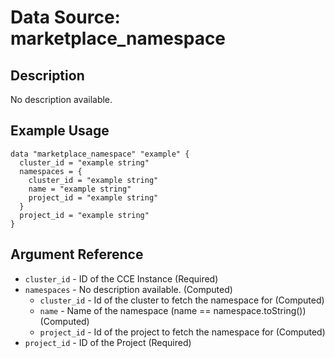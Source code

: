# Data Source: marketplace_namespace

## Description

No description available.

## Example Usage

```hcl
data "marketplace_namespace" "example" {
  cluster_id = "example string"
  namespaces = {
    cluster_id = "example string"
    name = "example string"
    project_id = "example string"
  }
  project_id = "example string"
}
```

## Argument Reference

- `cluster_id` - ID of the CCE Instance
  (Required)
- `namespaces` - No description available.
  (Computed)
  - `cluster_id` - Id of the cluster to fetch the namespace for
    (Computed)
  - `name` - Name of the namespace (name == namespace.toString())
    (Computed)
  - `project_id` - Id of the project to fetch the namespace for
    (Computed)
- `project_id` - ID of the Project
  (Required)

